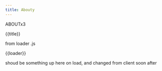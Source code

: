 ```yaml
---
title: Abouty
---
```


ABOUTx3

{{title}}

from loader .js

{{loader}}

shoud be something up here on load, and changed from client soon after